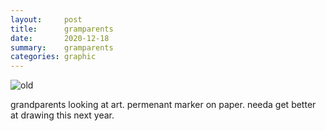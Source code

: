 ```yaml
---
layout:     post
title:      gramparents
date:       2020-12-18
summary:    gramparents
categories: graphic
---
```


![old](https://i.imgur.com/LUNID8Z.jpg)

grandparents looking at art. permenant marker on paper. needa get better at drawing this next year.
